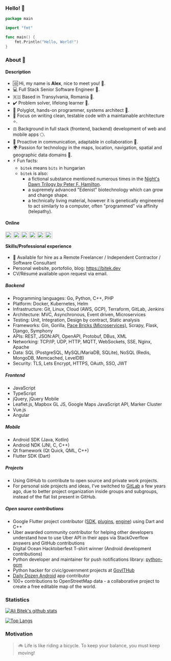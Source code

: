 ### Hello! 👋
```go
package main

import "fmt"

func main() {
	fmt.Println("Hello, World!")
}
```

### About :seedling:
#### Description
- :id: Hi, my name is **Alex**, nice to meet you! :man:.
- :computer: Full Stack Senior Software Engineer :microscope:.
- :romania: Based in Transylvania, Romania :herb:.
- :heavy_check_mark: Problem solver, lifelong learner :book:.
- :hammer: Polyglot, hands-on programmer, systems architect :toolbox:.
- :sunflower: Focus on writing clean, testable code with a maintainable architecture :star:.
- :balance_scale: Background in full stack (frontend, backend) development of web and mobile apps :full_moon:.
- :loudspeaker: Proactive in communication, adaptable in collaboration :link:.
- :earth_africa: Passion for technology in the maps, location, navigation, spatial and geographic data domains :blossom:.
- ⚡ Fun facts: 
  - `bitek` means `bits` in hungarian 
  - `bitek` is also:
  	- a fictional substance mentioned numerous times in the [Night's Dawn Trilogy by Peter F. Hamilton](https://en.wikipedia.org/wiki/The_Night%27s_Dawn_Trilogy). 
  	- a supremely advanced "Edenist" biotechnology which can grow and change shape. 
  	- a technically living material, however it is genetically engineered to act similarly to a computer, often "programmed" via affinity (telepathy).

#### Online
<a href="https://github.com/alibitek"><img align="left" alt="Ali Bitek's Github" width="22px" src="https://cdn.jsdelivr.net/npm/simple-icons@v3/icons/github.svg" /></a><a href="https://gitlab.com/users/alibitek/groups"> <img align="left" alt="Ali Bitek's GitLab" width="22px" src="https://cdn.jsdelivr.net/npm/simple-icons@v3/icons/gitlab.svg" /> </a> <a href="https://stackoverflow.com/users/313113/bitek?tab=topactivity"> <img align="left" alt="Ali Bitek's StackOverflow" width="22px" src="https://cdn.jsdelivr.net/npm/simple-icons@v3/icons/stackoverflow.svg" /></a> <a href="https://leetcode.com/alibitek/"><img align="left" alt="Ajay's Hackerrank" width="22px" src="https://cdn.jsdelivr.net/npm/simple-icons@v3/icons/leetcode.svg" /></a> <a href="https://www.hackerrank.com/alibitek"><img align="left" alt="Ajay's Hackerrank" width="22px" src="https://cdn.jsdelivr.net/npm/simple-icons@v3/icons/hackerrank.svg" /></a> <a href="https://twitter.com/AliBitek"><img align="left" alt="Ali Bitek's Twitter" width="22px" src="https://cdn.jsdelivr.net/npm/simple-icons@v3/icons/twitter.svg" /></a><br/>

#### Skills/Professional experience
- :briefcase: Available for hire as a Remote Freelancer / Independent Contractor / Software Consultant     
- Personal website, portofolio, blog: https://bitek.dev
- CV/Résumé available upon request via email.

##### Backend
- Programming languages: Go, Python, C++, PHP 
- Platform: Docker, Kubernetes, Helm 
- Infrastructure: Git, Linux, Cloud (AWS, GCP), Terraform, GitLab, Jenkins  
- Architecture: MVC, Asynchronous, Event driven, Microservices  
- Testing: Unit, Integration, Design by contract, Static analysis  
- Frameworks: Gin, Gorilla, [Pace Bricks (Microservices)](https://github.com/pace/bricks), Scrapy, Flask, Django, Symphony
- APIs: REST, JSON:API, OpenAPI, Protobuf, DBus, XML  
- Networking: TCP/IP, UDP, HTTP, MQTT, WebSockets, SSE, Nginx, Apache
- Data: SQL (PostgreSQL, MySQL/MariaDB, SQLite), NoSQL (Redis, MongoDB, Memcached, LevelDB)  
- Security: TLS, Lets Encrypt, HTTPS, OAuth, SSO, JWT  

##### Frontend
- JavaScript
- TypeScript
- jQuery, jQuery Mobile
- Leaflet.js, Mapbox GL JS, Google Maps JavaScript API, Marker Cluster
- Vue.js
- Angular

##### Mobile
- Android SDK (Java, Kotlin)
- Android NDK (JNI, C, C++)
- Qt framework (Qt Quick, QML, C++)
- Flutter SDK (Dart)

##### Projects
- Using GitHub to contribute to open source and private work projects.
- For personal side projects and ideas, I've switched to [GitLab](https://gitlab.com/alibitek) a few years ago, due to better project organization inside groups and subgroups, instead of the flat list present in GitHub.

##### Open source contributions
- Google Flutter project contributor ([SDK](https://github.com/flutter/flutter), [plugins](https://github.com/flutter/plugins), [engine](https://github.com/flutter/engine)) using Dart and C++  
- Uber awarded community contributor for helping other developers understand how to use Uber API in their apps via StackOverflow answers and GitHub contributions  
- Digital Ocean Hacktoberfest T-shirt winner (Android development contributions)  
- Python developer and maintainer for push notifications library: [python-gcm](https://github.com/geeknam/python-gcm)  
- Python hacker for civic/government projects at [GovITHub](https://github.com/gov-ithub)  
- [Daily Dozen Android](https://github.com/nutritionfactsorg/daily-dozen-android) app contributor  
- 100+ contributions to OpenStreetMap data - a collaborative project to create a free editable map of the world.

### Statistics
[![Ali Bitek's github stats](https://github-readme-stats.vercel.app/api?username=alibitek&count_private=true&show_icons=true)](https://github.com/alibitek)

[![Top Langs](https://github-readme-stats.vercel.app/api/top-langs/?username=alibitek)](https://github.com/alibitek)

### Motivation
> :bike: Life is like riding a bicycle. To keep your balance, you must keep moving!  

<!--
**alibitek/alibitek** is a ✨ _special_ ✨ repository because its `README.md` (this file) appears on your GitHub profile.

Here are some ideas to get you started:

- 🔭 I’m currently working on ...
- 🌱 I’m currently learning ...
- 👯 I’m looking to collaborate on ...
- 🤔 I’m looking for help with ...
- 💬 Ask me about ...
- 📫 How to reach me: ...
- 😄 Pronouns: ...
- ⚡ Fun fact: ...
-->
